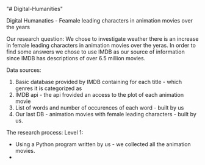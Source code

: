 "# Digital-Humanities" 

Digital Humanaties - Feamale leading characters in animation movies over the years

Our research question:
We chose to investigate weather there is an increase in female leading characters in animation movies over the yeras.
In order to find some answers we chose to use IMDB as our source of information since IMDB has descriptions of over 6.5 million movies.

Data sources:
1. Basic database provided by IMDB containing for each title - which genres it is categorized as
2. IMDB api - the api frovided an access to the plot of each animation movie
3. List of words and number of occurences of each word - built by us
3. Our last DB - animation movies with female leading characters - built by us.

The research process:
Level 1:
- Using a Python program written by us - we collected all the animation movies.
- 
